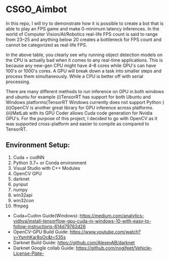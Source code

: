 # CSGO_Aimbot

In this repo, I will try to demonstrate how it is possible to create a bot that is able to play an FPS game and make 0-minimum latency inferences. In the world of Computer Vision/AI/Robotics real-life FPS count is said to range from 23–25 and anything below 20 creates a bottleneck for FPS count and cannot be categorized as real-life FPS.

In the above table, you clearly see why running object detection models on the CPU is actually bad when it comes to any real-time applications. This is because any new-gen CPU might have 4–8 cores while GPU's can have 100's or 1000's cores. A GPU will break down a task into smaller steps and process them simultaneously. While a CPU is better off with serial processing.

There are many different methods to run inference on GPU in both windows and ubuntu for example (i)TensorRT has support for both Ubuntu and Windows platforms(TensorRT Windows currently does not support Python ) (ii)OpenCV is another great library for GPU inference across platforms. (iii)MatLab with its GPU Coder allows Cuda code generation for Nvidia GPU's. For the purpose of this project, I decided to go with OpenCV as it was supported cross-platform and easier to compile as compared to TensorRT.

## Environment Setup:
1. Cuda + cudNN
2. Python 3.7+ or Conda environment
3. Visual Studio with C++ Modules
4. OpenCV GPU
5. darknet
6. pynput
7. numpy
8. win32api
9. win32con
10. ffmpeg

* Cuda+Cudnn Guide(Windows): https://medium.com/analytics-vidhya/install-tensorflow-gpu-cuda-in-windows-10-with-easy-to-follow-instructions-614d79782d26
* OpenCV-GPU Build Guide: https://www.youtube.com/watch?v=YsmhKar8oOc&t=535s
* Darknet Build Guide: https://github.com/AlexeyAB/darknet
* Darknet Google collab Guide: https://github.com/nogifeet/Vehicle-License-Plate-
